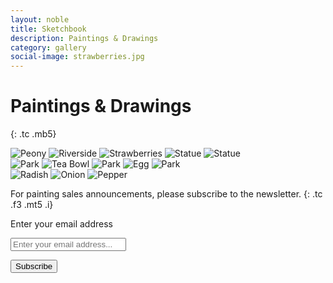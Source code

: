 ```yaml
---
layout: noble
title: Sketchbook
description: Paintings & Drawings
category: gallery
social-image: strawberries.jpg
---
```


# Paintings & Drawings
{: .tc .mb5}

<div class="tc">
  <img src="/img/flower-in-water.jpg" alt="Peony" class="ba b--white bw4 h5-l w-auto mr3 mb3 mt0" />
  <img src="/img/riverside.jpg" alt="Riverside" class="ba b--white bw4 h5-l w-auto mr3 mb3 mt0" />
  <img src="/img/strawberries.jpg" alt="Strawberries" class="ba b--white bw4 h5-l w-auto mr3 mb3 mt0" />
  <img src="/img/apples.jpg" alt="Statue" class="ba b--white bw4 h5-l w-auto mr3 mb3 mt0" />
  <img src="/img/statue-final.jpg" alt="Statue" class="ba b--white bw4 h5-l w-auto mr3 mb3 mt0" />
</div>

<div class="tc">
  <img src="/img/park-2.jpg" alt="Park" class="ba b--white bw4 h5-l w-auto mr3 mb3 mt0" />
  <img src="/img/tea-bowl-2.jpg" alt="Tea Bowl" class="ba b--white bw4 h5-l w-auto mr3 mb3 mt0" />
  <img src="/img/park-3.jpg" alt="Park" class="ba b--white bw4 h5-l w-auto mr3 mb3 mt0" />
  <img src="/img/egg.jpg" alt="Egg" class="ba b--white bw4 h5-l w-auto mr3 mb3 mt0" />
  <img src="/img/park-4.jpg" alt="Park" class="ba b--white bw4 h5-l w-auto mr3 mb3 mt0" />
</div>

<div class="tc">
  <img src="/img/radish.jpg" alt="Radish" class="ba b--white bw4 h5-l w-auto mr3 mb3 mt0" />
  <img src="/img/onion.jpg" alt="Onion" class="ba b--white bw4 h5-l w-auto mr3 mb3 mt0" />
  <img src="/img/pepper.jpg" alt="Pepper" class="ba b--white bw4 h5-l w-auto mr3 mb3 mt0" />
</div>

For painting sales announcements, please subscribe to the newsletter.
{: .tc .f3 .mt5 .i}

<form class="mb5 mw7 center" action="https://tinyletter.com/kev_mcg" method="post" target="popupwindow" onsubmit="window.open('https://tinyletter.com/kev_mcg', 'popupwindow', 'scrollbars=yes,width=800,height=600');return true"><p><label class="sr-only" for="tlemail">Enter your email address</label></p><p><input type="text" class="w-100 plantin bn pa3 f3-l f4" placeholder="Enter your email address..."  name="email" id="tlemail" /></p><input type="hidden" value="1" name="embed"/><input class="br-pill ph4 pt2 pb1 pointer dim bg-sage bn f3-l f4 b sage-light" type="submit" value="Subscribe" /></form>
